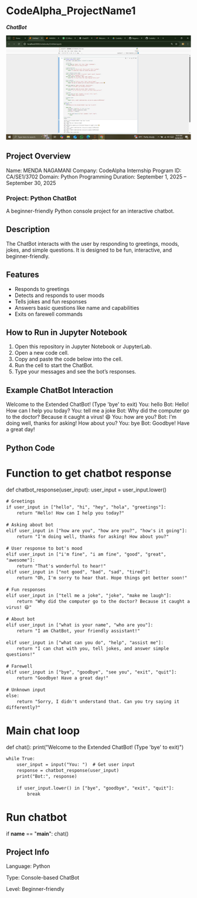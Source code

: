 # CodeAlpha_ProjectName1


***ChatBot***

![ChatBot Screenshot](https://github.com/NagamaniMenda/CodeAlpha_ProjectName1/blob/main/chatbot.JPG?raw=true)

## Project Overview

Name: MENDA NAGAMANI
Company: CodeAlpha Internship Program
ID: CA/SE1/3702
Domain: Python Programming
Duration: September 1, 2025 – September 30, 2025

### Project: Python ChatBot

A beginner-friendly Python console project for an interactive chatbot.

## Description

The ChatBot interacts with the user by responding to greetings, moods, jokes, and simple questions. It is designed to be fun, interactive, and beginner-friendly.

## Features

* Responds to greetings
* Detects and responds to user moods
* Tells jokes and fun responses
* Answers basic questions like name and capabilities
* Exits on farewell commands

## How to Run in Jupyter Notebook

1. Open this repository in Jupyter Notebook or JupyterLab.
2. Open a new code cell.
3. Copy and paste the code below into the cell.
4. Run the cell to start the ChatBot.
5. Type your messages and see the bot’s responses.

## Example ChatBot Interaction

Welcome to the Extended ChatBot! (Type 'bye' to exit)
You: hello
Bot: Hello! How can I help you today?
You: tell me a joke
Bot: Why did the computer go to the doctor? Because it caught a virus! 😄
You: how are you?
Bot: I'm doing well, thanks for asking! How about you?
You: bye
Bot: Goodbye! Have a great day!

## Python Code

# Function to get chatbot response
def chatbot_response(user_input):
    user_input = user_input.lower()

    # Greetings
    if user_input in ["hello", "hi", "hey", "hola", "greetings"]:
        return "Hello! How can I help you today?"
    
    # Asking about bot
    elif user_input in ["how are you", "how are you?", "how's it going"]:
        return "I'm doing well, thanks for asking! How about you?"
    
    # User response to bot's mood
    elif user_input in ["i'm fine", "i am fine", "good", "great", "awesome"]:
        return "That's wonderful to hear!"
    elif user_input in ["not good", "bad", "sad", "tired"]:
        return "Oh, I'm sorry to hear that. Hope things get better soon!"

    # Fun responses
    elif user_input in ["tell me a joke", "joke", "make me laugh"]:
        return "Why did the computer go to the doctor? Because it caught a virus! 😄"
    
    # About bot
    elif user_input in ["what is your name", "who are you"]:
        return "I am ChatBot, your friendly assistant!"

    elif user_input in ["what can you do", "help", "assist me"]:
        return "I can chat with you, tell jokes, and answer simple questions!"
    
    # Farewell
    elif user_input in ["bye", "goodbye", "see you", "exit", "quit"]:
        return "Goodbye! Have a great day!"
    
    # Unknown input
    else:
        return "Sorry, I didn't understand that. Can you try saying it differently?"

# Main chat loop
def chat():
    print("Welcome to the Extended ChatBot! (Type 'bye' to exit)")
    
    while True:
        user_input = input("You: ")  # Get user input
        response = chatbot_response(user_input)
        print("Bot:", response)
        
        if user_input.lower() in ["bye", "goodbye", "exit", "quit"]:
            break

# Run chatbot
if __name__ == "__main__":
    chat()


## Project Info

Language: Python

Type: Console-based ChatBot

Level: Beginner-friendly
